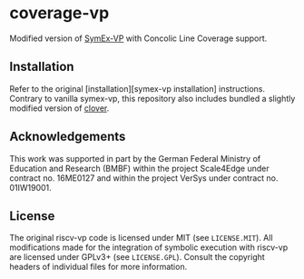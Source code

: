 # coverage-vp

Modified version of [SymEx-VP][symex-vp github] with Concolic Line Coverage support.

## Installation

Refer to the original [installation][symex-vp installation]
instructions. Contrary to vanilla symex-vp, this repository also
includes bundled a slightly modified version of [clover][clover github].

## Acknowledgements

This work was supported in part by the German Federal Ministry of
Education and Research (BMBF) within the project Scale4Edge under
contract no. 16ME0127 and within the project VerSys under contract
no. 01IW19001.

## License

The original riscv-vp code is licensed under MIT (see `LICENSE.MIT`).
All modifications made for the integration of symbolic execution with
riscv-vp are licensed under GPLv3+ (see `LICENSE.GPL`). Consult the
copyright headers of individual files for more information.

[symex-vp github]: https://github.com/agra-uni-bremen/symex-vp
[symex-vp install]: https://github.com/agra-uni-bremen/symex-vp/blob/7fd4dbaba2dac28b9c51fd1c3edfa78ac112c668/README.md#installation
[clover github]: https://github.com/agra-uni-bremen/clover
